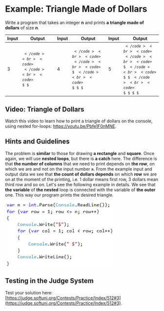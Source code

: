 # Example: Triangle Made of Dollars

Write a program that takes an integer **n** and prints **a triangle made of dollars** of size **n**.

|Input|Output|Input|Output|Input|Output
|---|---|---|---|---|---|
|3|<code>$</code><br><code>$ $</code><br><code>$ $ $</code>|4|<code>$</code><br><code>$ $</code><br><code>$ $ $</code><br><code>$ $ $ $</code>|5|<code>$</code><br><code>$ $</code><br><code>$ $ $</code><br><code>$ $ $ $</code><br><code>$ $ $ $ $</code>|

## Video: Triangle of Dollars

Watch this video to learn how to print a triangle of dollars on the console, using nested for-loops: https://youtu.be/Pbfe1F0nMNE.

## Hints and Guidelines

The problem is **similar** to those for drawing **a rectangle** and **square**. Once again, we will use **nested loops**, but there is **a  catch** here. The difference is that **the number of columns** that we need to print depends on **the row**, on which we are and not on the input number **`n`**. From the example input and output data we see that **the count of dollars depends** on which **row** we are on at the moment of the printing, i.e. 1 dollar means first row, 3 dollars mean third row and so on. Let's see the following example in details. We see that **the variable** of **the nested** loop is connected with the variable of **the outer** one. This way our program prints the desired triangle.

![](/assets/chapter-6-images/04.Triangle-of-dollars-01.png)

## Testing in the Judge System

Test your solution here: [https://judge.softuni.org/Contests/Practice/Index/512#3](https://judge.softuni.org/Contests/Practice/Index/512#3).
